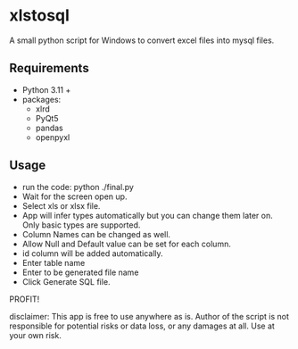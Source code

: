 # xlstosql
A small python script for Windows to convert excel files into mysql files.

## Requirements
- Python 3.11 +
- packages:
  - xlrd
  - PyQt5
  - pandas
  - openpyxl
 
## Usage
- run the code: python ./final.py
- Wait for the screen open up.
- Select xls or xlsx file.
- App will infer types automatically but you can change them later on. Only basic types are supported.
- Column Names can be changed as well.
- Allow Null and Default value can be set for each column.
- id column will be added automatically.
- Enter table name
- Enter to be generated file name
- Click Generate SQL file.

PROFIT!

disclaimer: This app is free to use anywhere as is. Author of the script is not responsible for potential risks or data loss, or any damages at all. Use at your own risk.
